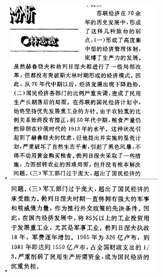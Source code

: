 + ![image-20211213192217383](https://raw.githubusercontent.com/smallzhong/new_new_picgo_picbed/main/image-20211213192217383.png)

+ ![image-20211213192232242](https://raw.githubusercontent.com/smallzhong/new_new_picgo_picbed/main/image-20211213192232242.png)